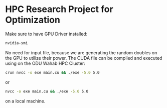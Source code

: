 # HPC Research Project for Optimization


Make sure to have GPU Driver installed:   
```bash
nvidia-smi
```

No need for input file, because we are generating the random doubles on the GPU to utilize their power. The CUDA file can be compiled and executed using on the ODU Wahab HPC Cluster:
```bash
crun nvcc -o exe main.cu && ./exe -5.0 5.0
```
or   
```bash
nvcc -o exe main.cu && ./exe -5.0 5.0
```
on a local machine.


